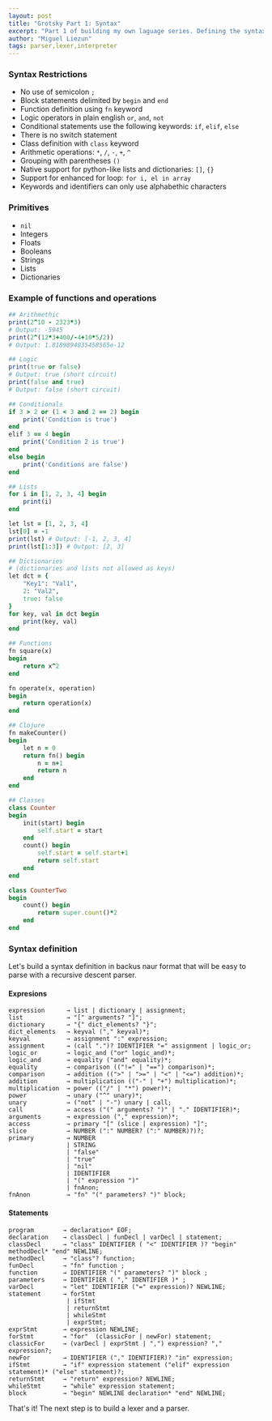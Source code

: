 ```yaml
---
layout: post
title: "Grotsky Part 1: Syntax"
excerpt: "Part 1 of building my own laguage series. Defining the syntax of grotsky toy language."
author: "Miguel Liezun"
tags: parser,lexer,interpreter
---
```


### Syntax Restrictions

- No use of semicolon `;`
- Block statements delimited by `begin` and `end`
- Function definition using `fn` keyword
- Logic operators in plain english `or`, `and`, `not`
- Conditional statements use the following keywords: `if`, `elif`, `else`
- There is no switch statement
- Class definition with `class` keyword
- Arithmetic operations: `*`, `/`, `-`, `+`, `^`
- Grouping with parentheses `()`
- Native support for python-like lists and dictionaries: `[]`, `{}`
- Support for enhanced for loop: `for i, el in array`
- Keywords and identifiers can only use alphabethic characters

### Primitives

- `nil`
- Integers
- Floats
- Booleans
- Strings
- Lists
- Dictionaries

### Example of functions and operations

```ruby
## Arithmethic
print(2^10 - 2323*3)
# Output: -5945
print(2^(12*3+400/-4+10*5/2))
# Output: 1.8189894035458565e-12

## Logic
print(true or false)
# Output: true (short circuit)
print(false and true)
# Output: false (short circuit)

## Conditionals
if 3 > 2 or (1 < 3 and 2 == 2) begin
    print('Condition is true')
end
elif 3 == 4 begin
    print('Condition 2 is true')
end
else begin
    print('Conditions are false')
end

## Lists
for i in [1, 2, 3, 4] begin
    print(i)
end

let lst = [1, 2, 3, 4]
lst[0] = -1
print(lst) # Output: [-1, 2, 3, 4]
print(lst[1:3]) # Output: [2, 3]

## Dictionaries
# (dictionaries and lists not allowed as keys)
let dct = {
    "Key1": "Val1",
    2: "Val2",
    true: false
}
for key, val in dct begin
    print(key, val)
end

## Functions
fn square(x)
begin
    return x^2
end

fn operate(x, operation)
begin
    return operation(x)
end

## Clojure
fn makeCounter()
begin
    let n = 0
    return fn() begin
        n = n+1
        return n
    end
end

## Classes
class Counter
begin
    init(start) begin
        self.start = start
    end
    count() begin
        self.start = self.start+1
        return self.start
    end
end

class CounterTwo
begin
    count() begin
        return super.count()*2
    end
end
```

### Syntax definition

Let's build a syntax definition in backus naur format that will be easy to parse with a recursive descent parser.

#### Expresions

```
expression      → list | dictionary | assignment;
list            → "[" arguments? "]";
dictionary      → "{" dict_elements? "}";
dict_elements   → keyval ("," keyval)*;
keyval          → assignment ":" expression;
assignment      → (call ".")? IDENTIFIER "=" assignment | logic_or;
logic_or        → logic_and ("or" logic_and)*;
logic_and       → equality ("and" equality)*;
equality        → comparison (("!=" | "==") comparison)*;
comparison      → addition ((">" | ">=" | "<" | "<=") addition)*;
addition        → multiplication (("-" | "+") multiplication)*;
multiplication  → power (("/" | "*") power)*;
power           → unary ("^" unary)*;
unary           → ("not" | "-") unary | call;
call            → access ("(" arguments? ")" | "." IDENTIFIER)*;
arguments       → expression ("," expression)*;
access          → primary "[" (slice | expression) "]";
slice           → NUMBER (":" NUMBER? (":" NUMBER)?)?;
primary         → NUMBER
                | STRING
                | "false"
                | "true"
                | "nil"
                | IDENTIFIER
                | "(" expression ")"
                | fnAnon;
fnAnon          → "fn" "(" parameters? ")" block;
```

#### Statements

```
program        → declaration* EOF;
declaration    → classDecl | funDecl | varDecl | statement;
classDecl      → "class" IDENTIFIER ( "<" IDENTIFIER )? "begin" methodDecl* "end" NEWLINE;
methodDecl     → "class"? function;
funDecl        → "fn" function ;
function       → IDENTIFIER "(" parameters? ")" block ;
parameters     → IDENTIFIER ( "," IDENTIFIER )* ;
varDecl        → "let" IDENTIFIER ("=" expression)? NEWLINE;
statement      → forStmt
                | ifStmt
                | returnStmt
                | whileStmt
                | exprStmt;
exprStmt       → expression NEWLINE;
forStmt        → "for"  (classicFor | newFor) statement;
classicFor     → (varDecl | exprStmt | ",") expression? "," expression?;
newFor         → IDENTIFIER ("," IDENTIFIER)? "in" expression;
ifStmt         → "if" expression statement ("elif" expression statement)* ("else" statement)?;
returnStmt     → "return" expression? NEWLINE;
whileStmt      → "while" expression statement;
block          → "begin" NEWLINE declaration* "end" NEWLINE;
```

That's it! The next step is to build a lexer and a parser.
